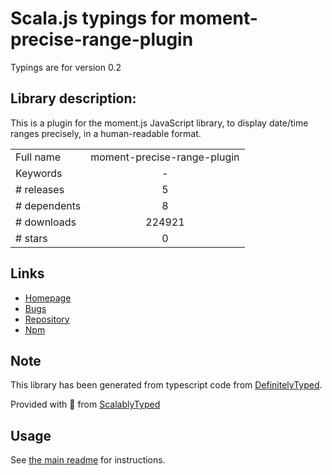 
# Scala.js typings for moment-precise-range-plugin

Typings are for version 0.2

## Library description:
This is a plugin for the moment.js JavaScript library, to display date/time ranges precisely, in a human-readable format.

|                    |                 |
| ------------------ | :-------------: |
| Full name          | moment-precise-range-plugin |
| Keywords           | - |
| # releases         | 5 |
| # dependents       | 8 |
| # downloads        | 224921 |
| # stars            | 0 |

## Links
- [Homepage](https://github.com/codebox/moment-precise-range#readme)
- [Bugs](https://github.com/codebox/moment-precise-range/issues)
- [Repository](https://github.com/codebox/moment-precise-range)
- [Npm](https://www.npmjs.com/package/moment-precise-range-plugin)
    


## Note
This library has been generated from typescript code from [DefinitelyTyped](https://definitelytyped.org).

Provided with :purple_heart: from [ScalablyTyped](https://github.com/oyvindberg/ScalablyTyped)

## Usage
See [the main readme](../../readme.md) for instructions.


